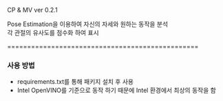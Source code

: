 CP & MV ver 0.2.1

Pose Estimation을 이용하여 자신의 자세와 원하는 동작을 분석  
각 관절의 유사도를 점수화 하여 표시  
  
================================================  
  
### 사용 방법

- requirements.txt를 통해 패키지 설치 후 사용  
- Intel OpenVINO를 기준으로 동작 하기 때문에 Intel 환경에서 최상의 동작을 함

